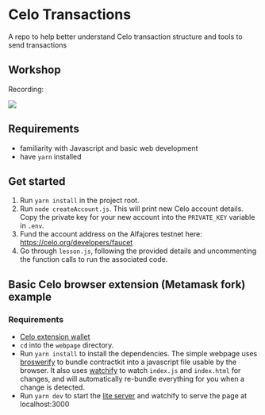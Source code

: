 # Celo Transactions

A repo to help better understand Celo transaction structure and tools to send transactions

## Workshop

Recording:

[![](http://img.youtube.com/vi/rwq14V9e2hU/0.jpg)](http://www.youtube.com/watch?v=rwq14V9e2hU)

## Requirements

- familiarity with Javascript and basic web development
- have `yarn` installed

## Get started

1. Run `yarn install` in the project root.
2. Run `node createAccount.js`. This will print new Celo account details. Copy the private key for your new account into the `PRIVATE_KEY` variable in `.env`.
3. Fund the account address on the Alfajores testnet here: https://celo.org/developers/faucet
4. Go through `lesson.js`, following the provided details and uncommenting the function calls to run the associated code.

## Basic Celo browser extension (Metamask fork) example

### Requirements

- [Celo extension wallet](https://chrome.google.com/webstore/detail/celoextensionwallet/kkilomkmpmkbdnfelcpgckmpcaemjcdh)
- `cd` into the `webpage` directory.
- Run `yarn install` to install the dependencies. The simple webpage uses [broswerify](http://browserify.org/) to bundle contractkit into a javascript file usable by the browser. It also uses [watchify](https://www.npmjs.com/package/watchify) to watch `index.js` and `index.html` for changes, and will automatically re-bundle everything for you when a change is detected.
- Run `yarn dev` to start the [lite server](https://www.npmjs.com/package/lite-server) and watchify to serve the page at localhost:3000
